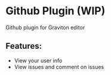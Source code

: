 # Github Plugin (WIP)
Github plugin for Graviton editor

## Features:
* View your user info
* View issues and comment on issues
